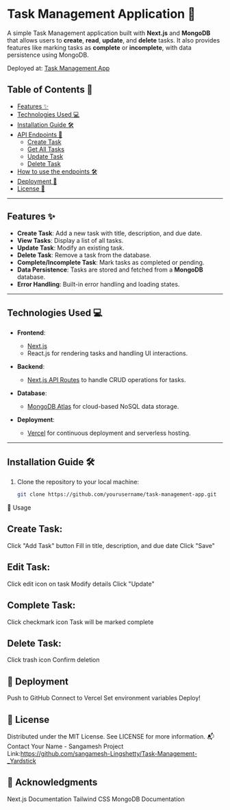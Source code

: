 # Task Management Application 🚀

A simple Task Management application built with **Next.js** and **MongoDB** that allows users to **create**, **read**, **update**, and **delete** tasks. It also provides features like marking tasks as **complete** or **incomplete**, with data persistence using MongoDB.

Deployed at: [Task Management App](https://task-management-yardstick.vercel.app/)

## Table of Contents 📑

- [Features ✨](#features-)
- [Technologies Used 💻](#technologies-used-)
- [Installation Guide 🛠️](#installation-guide-)
- [API Endpoints 📡](#api-endpoints-)
  - [Create Task](#create-task-post-apitask)
  - [Get All Tasks](#get-all-tasks-get-apitasks)
  - [Update Task](#update-task-put-apitaskid)
  - [Delete Task](#delete-task-delete-apitaskid)
- [How to use the endpoints 🛠️](#how-to-use-the-endpoints-)
- [Deployment 🚀](#deployment-)
- [License 📜](#license-)

---

## Features ✨

- **Create Task**: Add a new task with title, description, and due date.
- **View Tasks**: Display a list of all tasks.
- **Update Task**: Modify an existing task.
- **Delete Task**: Remove a task from the database.
- **Complete/Incomplete Task**: Mark tasks as completed or pending.
- **Data Persistence**: Tasks are stored and fetched from a **MongoDB** database.
- **Error Handling**: Built-in error handling and loading states.

---

## Technologies Used 💻

- **Frontend**: 
  - [Next.js](https://nextjs.org/)
  - React.js for rendering tasks and handling UI interactions.
  
- **Backend**: 
  - [Next.js API Routes](https://nextjs.org/docs/api-routes/introduction) to handle CRUD operations for tasks.

- **Database**: 
  - [MongoDB Atlas](https://www.mongodb.com/cloud/atlas) for cloud-based NoSQL data storage.

- **Deployment**:
  - [Vercel](https://vercel.com/) for continuous deployment and serverless hosting.

---

## Installation Guide 🛠️

1. Clone the repository to your local machine:
   ```bash
   git clone https://github.com/yourusername/task-management-app.git
🎯 Usage

## Create Task:

Click "Add Task" button
Fill in title, description, and due date
Click "Save"


## Edit Task:

Click edit icon on task
Modify details
Click "Update"


## Complete Task:

Click checkmark icon
Task will be marked complete


## Delete Task:

Click trash icon
Confirm deletion



## 🚀 Deployment

Push to GitHub
Connect to Vercel
Set environment variables
Deploy!

## 📝 License
Distributed under the MIT License. See LICENSE for more information.
📬 Contact
Your Name - Sangamesh
Project Link:https://github.com/sangamesh-Lingshetty/Task-Management-_Yardstick
## 🙏 Acknowledgments

Next.js Documentation
Tailwind CSS
MongoDB Documentation
